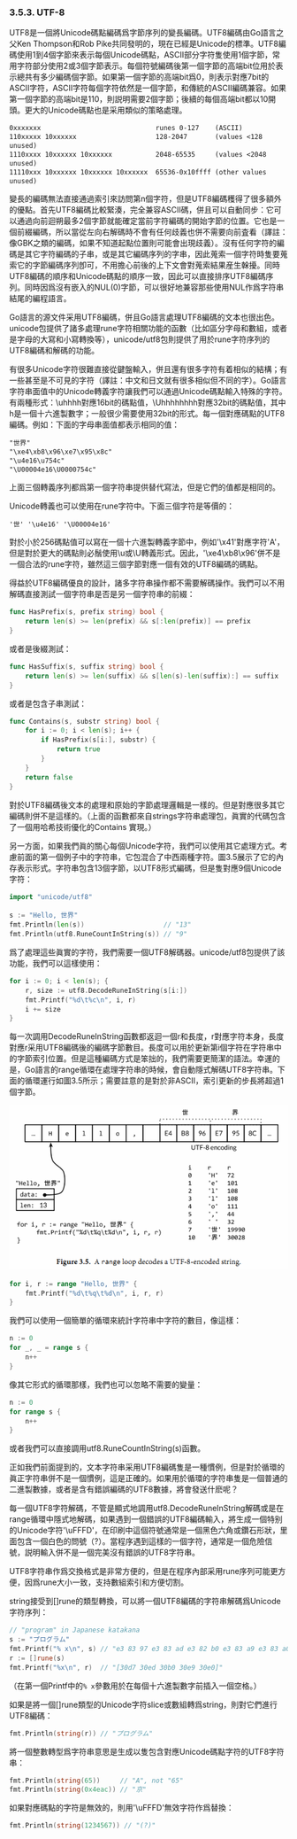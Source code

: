 ### 3.5.3. UTF-8

UTF8是一個將Unicode碼點編碼爲字節序列的變長編碼。UTF8編碼由Go語言之父Ken Thompson和Rob Pike共同發明的，現在已經是Unicode的標準。UTF8編碼使用1到4個字節來表示每個Unicode碼點，ASCII部分字符隻使用1個字節，常用字符部分使用2或3個字節表示。每個符號編碼後第一個字節的高端bit位用於表示總共有多少編碼個字節。如果第一個字節的高端bit爲0，則表示對應7bit的ASCII字符，ASCII字符每個字符依然是一個字節，和傳統的ASCII編碼兼容。如果第一個字節的高端bit是110，則説明需要2個字節；後續的每個高端bit都以10開頭。更大的Unicode碼點也是采用類似的策略處理。

```
0xxxxxxx                             runes 0-127    (ASCII)
110xxxxx 10xxxxxx                    128-2047       (values <128 unused)
1110xxxx 10xxxxxx 10xxxxxx           2048-65535     (values <2048 unused)
11110xxx 10xxxxxx 10xxxxxx 10xxxxxx  65536-0x10ffff (other values unused)
```

變長的編碼無法直接通過索引來訪問第n個字符，但是UTF8編碼穫得了很多額外的優點。首先UTF8編碼比較緊湊，完全兼容ASCII碼，併且可以自動同步：它可以通過向前迴朔最多2個字節就能確定當前字符編碼的開始字節的位置。它也是一個前綴編碼，所以當從左向右解碼時不會有任何歧義也併不需要向前査看（譯註：像GBK之類的編碼，如果不知道起點位置則可能會出現歧義）。沒有任何字符的編碼是其它字符編碼的子串，或是其它編碼序列的字串，因此蒐索一個字符時隻要蒐索它的字節編碼序列卽可，不用擔心前後的上下文會對蒐索結果産生榦擾。同時UTF8編碼的順序和Unicode碼點的順序一致，因此可以直接排序UTF8編碼序列。同時因爲沒有嵌入的NUL(0)字節，可以很好地兼容那些使用NUL作爲字符串結尾的編程語言。

Go語言的源文件采用UTF8編碼，併且Go語言處理UTF8編碼的文本也很出色。unicode包提供了諸多處理rune字符相關功能的函數（比如區分字母和數組，或者是字母的大寫和小寫轉換等），unicode/utf8包則提供了用於rune字符序列的UTF8編碼和解碼的功能。

有很多Unicode字符很難直接從鍵盤輸入，併且還有很多字符有着相似的結構；有一些甚至是不可見的字符（譯註：中文和日文就有很多相似但不同的字）。Go語言字符串面值中的Unicode轉義字符讓我們可以通過Unicode碼點輸入特殊的字符。有兩種形式：\uhhhh對應16bit的碼點值，\Uhhhhhhhh對應32bit的碼點值，其中h是一個十六進製數字；一般很少需要使用32bit的形式。每一個對應碼點的UTF8編碼。例如：下面的字母串面值都表示相同的值：

```
"世界"
"\xe4\xb8\x96\xe7\x95\x8c"
"\u4e16\u754c"
"\U00004e16\U0000754c"
```

上面三個轉義序列都爲第一個字符串提供替代寫法，但是它們的值都是相同的。

Unicode轉義也可以使用在rune字符中。下面三個字符是等價的：

```
'世' '\u4e16' '\U00004e16'
```

對於小於256碼點值可以寫在一個十六進製轉義字節中，例如'\x41'對應字符'A'，但是對於更大的碼點則必鬚使用\u或\U轉義形式。因此，'\xe4\xb8\x96'併不是一個合法的rune字符，雖然這三個字節對應一個有效的UTF8編碼的碼點。

得益於UTF8編碼優良的設計，諸多字符串操作都不需要解碼操作。我們可以不用解碼直接測試一個字符串是否是另一個字符串的前綴：

```Go
func HasPrefix(s, prefix string) bool {
	return len(s) >= len(prefix) && s[:len(prefix)] == prefix
}
```

或者是後綴測試：

```Go
func HasSuffix(s, suffix string) bool {
	return len(s) >= len(suffix) && s[len(s)-len(suffix):] == suffix
}
```

或者是包含子串測試：

```Go
func Contains(s, substr string) bool {
	for i := 0; i < len(s); i++ {
		if HasPrefix(s[i:], substr) {
			return true
		}
	}
	return false
}
```

對於UTF8編碼後文本的處理和原始的字節處理邏輯是一樣的。但是對應很多其它編碼則併不是這樣的。（上面的函數都來自strings字符串處理包，眞實的代碼包含了一個用哈希技術優化的Contains 實現。）

另一方面，如果我們眞的關心每個Unicode字符，我們可以使用其它處理方式。考慮前面的第一個例子中的字符串，它包混合了中西兩種字符。圖3.5展示了它的內存表示形式。字符串包含13個字節，以UTF8形式編碼，但是隻對應9個Unicode字符：

```Go
import "unicode/utf8"

s := "Hello, 世界"
fmt.Println(len(s))                    // "13"
fmt.Println(utf8.RuneCountInString(s)) // "9"
```

爲了處理這些眞實的字符，我們需要一個UTF8解碼器。unicode/utf8包提供了該功能，我們可以這樣使用：

```Go
for i := 0; i < len(s); {
	r, size := utf8.DecodeRuneInString(s[i:])
	fmt.Printf("%d\t%c\n", i, r)
	i += size
}
```

每一次調用DecodeRuneInString函數都返迴一個r和長度，r對應字符本身，長度對應r采用UTF8編碼後的編碼字節數目。長度可以用於更新第i個字符在字符串中的字節索引位置。但是這種編碼方式是笨拙的，我們需要更簡潔的語法。幸運的是，Go語言的range循環在處理字符串的時候，會自動隱式解碼UTF8字符串。下面的循環運行如圖3.5所示；需要註意的是對於非ASCII，索引更新的步長將超過1個字節。

![](../images/ch3-05.png)

```Go
for i, r := range "Hello, 世界" {
	fmt.Printf("%d\t%q\t%d\n", i, r, r)
}
```

我們可以使用一個簡單的循環來統計字符串中字符的數目，像這樣：

```Go
n := 0
for _, _ = range s {
	n++
}
```

像其它形式的循環那樣，我們也可以忽略不需要的變量：

```Go
n := 0
for range s {
	n++
}
```

或者我們可以直接調用utf8.RuneCountInString(s)函數。

正如我們前面提到的，文本字符串采用UTF8編碼隻是一種慣例，但是對於循環的眞正字符串併不是一個慣例，這是正確的。如果用於循環的字符串隻是一個普通的二進製數據，或者是含有錯誤編碼的UTF8數據，將會發送什麽呢？

每一個UTF8字符解碼，不管是顯式地調用utf8.DecodeRuneInString解碼或是在range循環中隱式地解碼，如果遇到一個錯誤的UTF8編碼輸入，將生成一個特别的Unicode字符'\uFFFD'，在印刷中這個符號通常是一個黑色六角或鑽石形狀，里面包含一個白色的問號（?）。當程序遇到這樣的一個字符，通常是一個危險信號，説明輸入併不是一個完美沒有錯誤的UTF8字符串。

UTF8字符串作爲交換格式是非常方便的，但是在程序內部采用rune序列可能更方便，因爲rune大小一致，支持數組索引和方便切割。

string接受到[]rune的類型轉換，可以將一個UTF8編碼的字符串解碼爲Unicode字符序列：

```Go
// "program" in Japanese katakana
s := "プログラム"
fmt.Printf("% x\n", s) // "e3 83 97 e3 83 ad e3 82 b0 e3 83 a9 e3 83 a0"
r := []rune(s)
fmt.Printf("%x\n", r)  // "[30d7 30ed 30b0 30e9 30e0]"
```

（在第一個Printf中的`% x`參數用於在每個十六進製數字前插入一個空格。）

如果是將一個[]rune類型的Unicode字符slice或數組轉爲string，則對它們進行UTF8編碼：

```Go
fmt.Println(string(r)) // "プログラム"
```

將一個整數轉型爲字符串意思是生成以隻包含對應Unicode碼點字符的UTF8字符串：

```Go
fmt.Println(string(65))     // "A", not "65"
fmt.Println(string(0x4eac)) // "京"
```

如果對應碼點的字符是無效的，則用'\uFFFD'無效字符作爲替換：

```Go
fmt.Println(string(1234567)) // "(?)"
```





